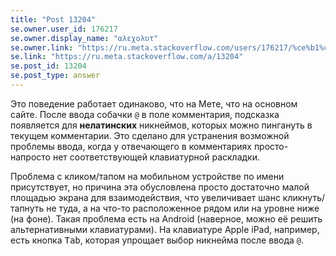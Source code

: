 ```yaml
---
title: "Post 13204"
se.owner.user_id: 176217
se.owner.display_name: "αλεχολυτ"
se.owner.link: "https://ru.meta.stackoverflow.com/users/176217/%ce%b1%ce%bb%ce%b5%cf%87%ce%bf%ce%bb%cf%85%cf%84"
se.link: "https://ru.meta.stackoverflow.com/a/13204"
se.post_id: 13204
se.post_type: answer
---
```

<p>Это поведение работает одинаково, что на Мете, что на основном сайте. После ввода собачки <code>@</code> в поле комментария, подсказка появляется для <strong>нелатинских</strong> никнеймов, которых можно пингануть в текущем комментарии. Это сделано для устранения возможной проблемы ввода, когда у отвечающего в комментариях просто-напросто нет соответствующей клавиатурной раскладки.</p>
<p>Проблема с кликом/тапом на мобильном устройстве по имени присутствует, но причина эта обусловлена просто достаточно малой площадью экрана для взаимодействия, что увеличивает шанс кликнуть/тапнуть не туда, а на что-то расположенное рядом или на уровне ниже (на фоне). Такая проблема есть на Android (наверное, можно её решить альтернативными клавиатурами). На клавиатуре Apple iPad, например, есть кнопка <kbd>Tab</kbd>, которая упрощает выбор никнейма после ввода <code>@</code>.</p>
